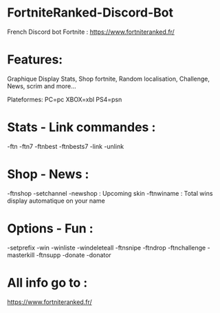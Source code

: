 # FortniteRanked-Discord-Bot
French Discord bot Fortnite :
https://www.fortniteranked.fr/

# Features:
Graphique Display Stats, Shop fortnite, Random localisation, Challenge, News, scrim and more...

Plateformes: 
PC=pc
XBOX=xbl
PS4=psn

# Stats - Link commandes :

-ftn <plateforme> <Epic game name>
-ftn7 <plateforme> <Epic game name>
-ftnbest <plateforme> <Epic game name> <Epic game name>
-ftnbests7 <plateforme> <Epic game name> <Epic game name>
-link <plateforme> <Epic game name>
-unlink <plateforme> <Epic game name>
  
# Shop - News :
-ftnshop
-setchannel <id channel to display automatique shop>
-newshop : Upcoming skin
-ftnwiname : Total wins display automatique on your name

# Options - Fun :
-setprefix <newprefix>
-win
-winliste
-windeleteall
-ftnsnipe
-ftndrop
-ftnchallenge
-masterkill
-ftnsupp <args>
-donate
-donator

# All info go to : 
https://www.fortniteranked.fr/
 




